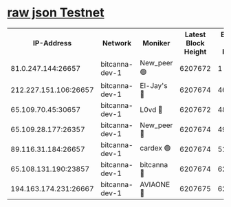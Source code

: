 [raw json Testnet](https://rpc-check.bcat.stavr.tech/bcat/rpc-bcat-result.json)
=


<table><tr><th>IP-Address</th><th>Network</th><th>Moniker</th><th>Latest Block Height</th><th>Earliest Block Height</th><th>Catching Up</th><th>Tx Index</th><th>Voting Power</th><th>Scan Time</th></tr><tr><td>81.0.247.144:26657</td><td>bitcanna-dev-1</td><td>New_peer 🟢</td><td>6207672</td><td>1</td><td>False</td><td>on</td><td>0</td><td>2024-01-29T23:59:36.008418879UTC</td></tr><tr><td>212.227.151.106:26657</td><td>bitcanna-dev-1</td><td>El-Jay's 🔴</td><td>6207674</td><td>4670391</td><td>False</td><td>on</td><td>2218164</td><td>2024-01-29T23:59:42.857179670UTC</td></tr><tr><td>65.109.70.45:30657</td><td>bitcanna-dev-1</td><td>L0vd 🔴</td><td>6207672</td><td>4828155</td><td>False</td><td>on</td><td>7920</td><td>2024-01-29T23:59:36.336616319UTC</td></tr><tr><td>65.109.28.177:26357</td><td>bitcanna-dev-1</td><td>New_peer 🔴</td><td>6207674</td><td>4952911</td><td>False</td><td>on</td><td>2237067</td><td>2024-01-29T23:59:43.639623266UTC</td></tr><tr><td>89.116.31.184:26657</td><td>bitcanna-dev-1</td><td>cardex 🟢</td><td>6207674</td><td>5185001</td><td>False</td><td>on</td><td>0</td><td>2024-01-29T23:59:43.213560627UTC</td></tr><tr><td>65.108.131.190:23857</td><td>bitcanna-dev-1</td><td>bitcanna 🔴</td><td>6207674</td><td>6203674</td><td>False</td><td>off</td><td>82269</td><td>2024-01-29T23:59:43.989851403UTC</td></tr><tr><td>194.163.174.231:26667</td><td>bitcanna-dev-1</td><td>AVIAONE 🔴</td><td>6207675</td><td>6207061</td><td>False</td><td>on</td><td>1949865</td><td>2024-01-29T23:59:50.619351659UTC</td></tr></table>